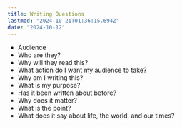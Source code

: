 ```yaml
---
title: Writing Questions
lastmod: "2024-10-21T01:36:15.694Z"
date: "2024-10-12"
---
```


- Audience
- Who are they?
- Why will they read this?
- What action do I want my audience to take?
- Why am I writing this?
- What is my purpose?
- Has it been written about before?
- Why does it matter?
- What is the point?
- What does it say about life, the world, and our times?
